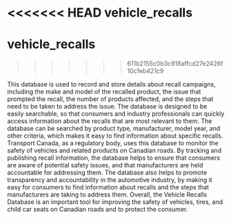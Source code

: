 <<<<<<< HEAD
vehicle_recalls
=======
# vehicle_recalls
>>>>>>> 611b2155c0b3c918affcd27e2426f10c1eb421c9

This database is used to record and store details about recall campaigns, including the make and model of the recalled product, the issue that prompted the recall, the number of products affected, and the steps that need to be taken to address the issue. The database is designed to be easily searchable, so that consumers and industry professionals can quickly access information about the recalls that are most relevant to them. The database can be searched by product type, manufacturer, model year, and other criteria, which makes it easy to find information about specific recalls.
Transport Canada, as a regulatory body, uses this database to monitor the safety of vehicles and related products on Canadian roads. By tracking and publishing recall information, the database helps to ensure that consumers are aware of potential safety issues, and that manufacturers are held accountable for addressing them. The database also helps to promote transparency and accountability in the automotive industry, by making it easy for consumers to find information about recalls and the steps that manufacturers are taking to address them. Overall, the Vehicle Recalls Database is an important tool for improving the safety of vehicles, tires, and child car seats on Canadian roads and to protect the consumer.
